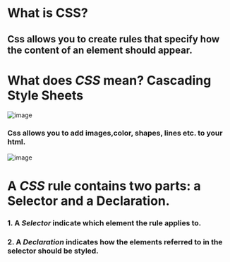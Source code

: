 # What is CSS?
## Css allows you to create rules that specify how the content of an element should appear.
# What does *CSS* mean?  Cascading Style Sheets
![image](https://user-images.githubusercontent.com/74502839/112706971-37e96c00-8e7e-11eb-9108-5922450d19f8.png)
### Css allows you to add images,color, shapes, lines etc. to your html.
![image](https://user-images.githubusercontent.com/74502839/112707040-b9d99500-8e7e-11eb-8599-9a697f6c7f2d.png)
# A *CSS* rule contains two parts: a **Selector** and a **Declaration**. 
### 1. A *Selector* indicate which element the rule applies to.
### 2. A *Declaration* indicates how the elements referred to in the selector should be styled. 
